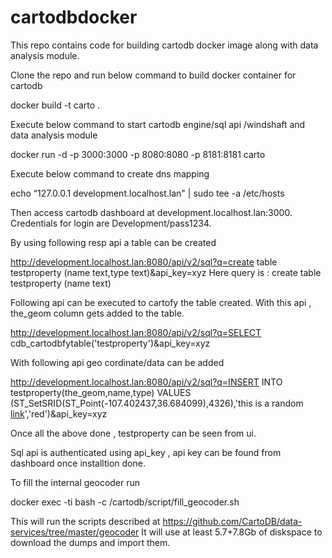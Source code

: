 # cartodbdocker

This repo contains code for building cartodb docker image along with data analysis module.

Clone the repo and run below command to build docker container for cartodb 

  docker build -t carto .

Execute below command to start cartodb engine/sql api /windshaft and data analysis module

docker run -d -p 3000:3000 -p 8080:8080 -p 8181:8181 carto

Execute below command to create dns mapping

echo “127.0.0.1  development.localhost.lan" | sudo tee -a /etc/hosts

Then access cartodb dashboard at development.localhost.lan:3000.
Credentials for login are Development/pass1234.

By using following resp api a table can be created

http://development.localhost.lan:8080/api/v2/sql?q=create table testproperty (name text,type text)&api_key=xyz
Here query is : create table testproperty (name text)

Following api can be executed to cartofy the table created. With this api , the_geom column gets added to the table.

http://development.localhost.lan:8080/api/v2/sql?q=SELECT cdb_cartodbfytable('testproperty')&api_key=xyz

With following api geo cordinate/data can be added 

http://development.localhost.lan:8080/api/v2/sql?q=INSERT INTO testproperty(the_geom,name,type) VALUES (ST_SetSRID(ST_Point(-107.402437,36.684099),4326),'this is a random <a href="http://www.google.com">link</a>','red')&api_key=xyz

Once all the above done , testproperty can be seen from ui.

Sql api is authenticated using api_key , api key can be found from dashboard once installtion done.


To fill the internal geocoder run

docker exec -ti <carto docker container id> bash -c /cartodb/script/fill_geocoder.sh

This will run the scripts described at https://github.com/CartoDB/data-services/tree/master/geocoder
It will use at least 5.7+7.8Gb of diskspace to download the dumps and import them.

